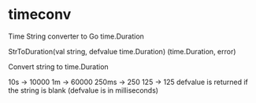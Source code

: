 # timeconv
Time String converter to Go time.Duration


StrToDuration(val string, defvalue time.Duration) (time.Duration, error) 

Convert string to time.Duration

10s -> 10000
1m -> 60000
250ms -> 250
125 -> 125
defvalue is returned if the string is blank (defvalue is in milliseconds)

